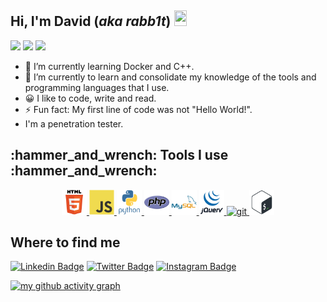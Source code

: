 <h2 align="left">
  Hi, I'm David (<i>aka rabb1t</i>)
  <img src="https://media.giphy.com/media/WUlplcMpOCEmTGBtBW/giphy.gif" width="20px" height="25px"/>
</h2>

![](https://visitor-badge.laobi.icu/badge?page_id=rabb1t-0.rabb1t-0)
![](https://img.shields.io/github/stars/rabb1t-0/rabb1t-0)
![](https://img.shields.io/github/forks/rabb1t-0/rabb1t-0)

- 🌱 I’m currently learning Docker and C++.
- 🔭 I’m currently to learn and consolidate my knowledge of the tools and programming languages that I use.
- 😀 I like to code, write and read.
- ⚡ Fun fact: My first line of code was not "Hello World!".
- I'm a penetration tester.

<h2 align="left">:hammer_and_wrench: Tools I use :hammer_and_wrench:</h2>

<p align="center"> 
  <a href="https://www.w3.org/html/" target="_blank">
    <img src="https://raw.githubusercontent.com/devicons/devicon/master/icons/html5/html5-original-wordmark.svg" alt="html5" width="40" height="40"/>
  </a>
  
  <a href="https://developer.mozilla.org/en-US/docs/Web/JavaScript" target="_blank">
    <img src="https://raw.githubusercontent.com/devicons/devicon/master/icons/javascript/javascript-original.svg" alt="javascript" width="40" height="40"/>
  </a>
  
  <a href="https://python.org" target="_blank">
    <img src="https://github.com/devicons/devicon/blob/master/icons/python/python-original-wordmark.svg" alt="python" width="40" height="40"/>
  </a>
  
  <a href="http://www.php.net" target="_blank">
    <img src="https://github.com/devicons/devicon/blob/master/icons/php/php-original.svg" alt="php" width="40" height="40"/>
  </a>
  
  <a href="https://www.mysql.com" target="_blank">
    <img src="https://github.com/devicons/devicon/blob/master/icons/mysql/mysql-original-wordmark.svg" alt="mysql" width="40" height="40"/>
  </a>
  
  <a href="https://jquery.com" target="_blank">
    <img src="https://github.com/devicons/devicon/blob/master/icons/jquery/jquery-original-wordmark.svg" alt="jquery" width="40" height="40"/>
  </a>
  
  <a href="https://git-scm.com/" target="_blank">
    <img src="https://www.vectorlogo.zone/logos/git-scm/git-scm-icon.svg" alt="git" width="40" height="40"/>
  </a>
  
  <a href="shell" target="_blank">
     <img src="https://github.com/devicons/devicon/blob/master/icons/bash/bash-original.svg" alt="bash" width="40" height="40"/>
  </a>
</p>
<h2 align="left">Where to find me</h2>
  
[![Linkedin Badge](https://img.shields.io/badge/-rabb1t-blue?style=flat&logo=Linkedin&logoColor=white&link=https://www.linkedin.com/in/rabb1t/)](https://www.linkedin.com/in/rabb1t/) 
[![Twitter Badge](https://img.shields.io/badge/-@__rabb1t-1ca0f1?style=flat&labelColor=1ca0f1&logo=twitter&logoColor=white&link=https://twitter.com/rabb1t)](https://twitter.com/rabb1t)
[![Instagram Badge](https://img.shields.io/badge/-@__rabb1t\._0-purple?style=flat&logo=instagram&logoColor=white&link=https://instagram.com/rabb1t\._0/)](https://instagram.com/rabb1t\._0)
  
[![my github activity graph](https://activity-graph.herokuapp.com/graph?username=rabb1t-0&theme=dracula)](https://github.com/rabb1t-0/)
